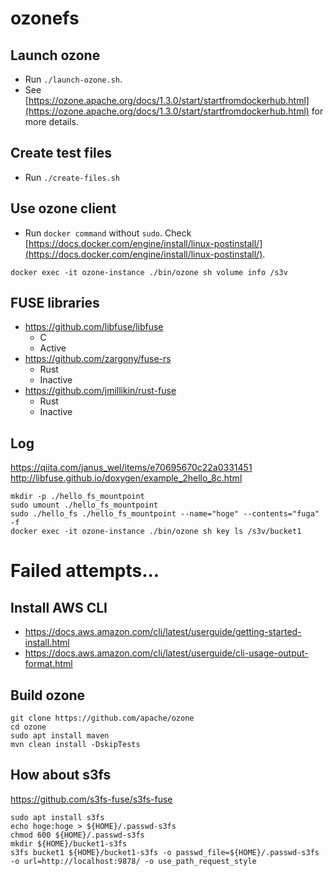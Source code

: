 # ozonefs

## Launch ozone
- Run `./launch-ozone.sh`.
- See [https://ozone.apache.org/docs/1.3.0/start/startfromdockerhub.html](https://ozone.apache.org/docs/1.3.0/start/startfromdockerhub.html) for more details.

## Create test files
- Run `./create-files.sh`

## Use ozone client
- Run `docker command` without `sudo`. Check [https://docs.docker.com/engine/install/linux-postinstall/](https://docs.docker.com/engine/install/linux-postinstall/).
```
docker exec -it ozone-instance ./bin/ozone sh volume info /s3v
```

## FUSE libraries
- https://github.com/libfuse/libfuse
    - C
    - Active
- https://github.com/zargony/fuse-rs
    - Rust
    - Inactive
- https://github.com/jmillikin/rust-fuse
    - Rust
    - Inactive

## Log
https://qiita.com/janus_wel/items/e70695670c22a0331451
http://libfuse.github.io/doxygen/example_2hello_8c.html
```
mkdir -p ./hello_fs_mountpoint
sudo umount ./hello_fs_mountpoint
sudo ./hello_fs ./hello_fs_mountpoint --name="hoge" --contents="fuga" -f
docker exec -it ozone-instance ./bin/ozone sh key ls /s3v/bucket1
```

# Failed attempts...

## Install AWS CLI
- https://docs.aws.amazon.com/cli/latest/userguide/getting-started-install.html
- https://docs.aws.amazon.com/cli/latest/userguide/cli-usage-output-format.html

## Build ozone
```
git clone https://github.com/apache/ozone
cd ozone
sudo apt install maven
mvn clean install -DskipTests
```

## How about s3fs
https://github.com/s3fs-fuse/s3fs-fuse
```
sudo apt install s3fs
echo hoge:hoge > ${HOME}/.passwd-s3fs
chmod 600 ${HOME}/.passwd-s3fs
mkdir ${HOME}/bucket1-s3fs
s3fs bucket1 ${HOME}/bucket1-s3fs -o passwd_file=${HOME}/.passwd-s3fs -o url=http://localhost:9878/ -o use_path_request_style
```
